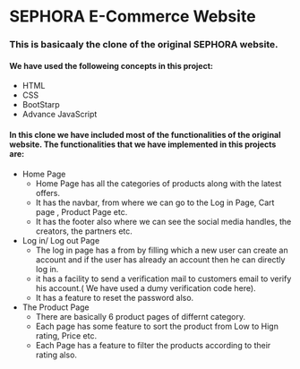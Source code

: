 # SEPHORA E-Commerce Website
### This is basicaaly the clone of the original SEPHORA website.
#### We have used the followeing concepts in this project:
* HTML
* CSS
* BootStarp
* Advance JavaScript
#### In this clone we have included most of the functionalities of the original website. The functionalities that we have implemented in this projects are:
* Home Page
     * Home Page has all the categories of products along with the latest offers.
     * It has the navbar, from where we can go to the Log in Page, Cart page , Product Page etc.
     * It has the footer also where we can see the social media handles, the creators, the partners etc.
* Log in/ Log out Page
     * The log in page has a from by filling which a new user can create an account and if the user has already an account then he can directly log in.
     * it has a facility to send a verification mail to customers email to verify his account.( We have used a dumy verification code here).
     * It has a feature to reset the password also.
* The Product Page
     * There are basically 6 product pages of differnt category.
     * Each page has some feature to sort the product from Low to Hign rating, Price etc.
     * Each Page has a feature to filter the products according to their rating also.

     

 
